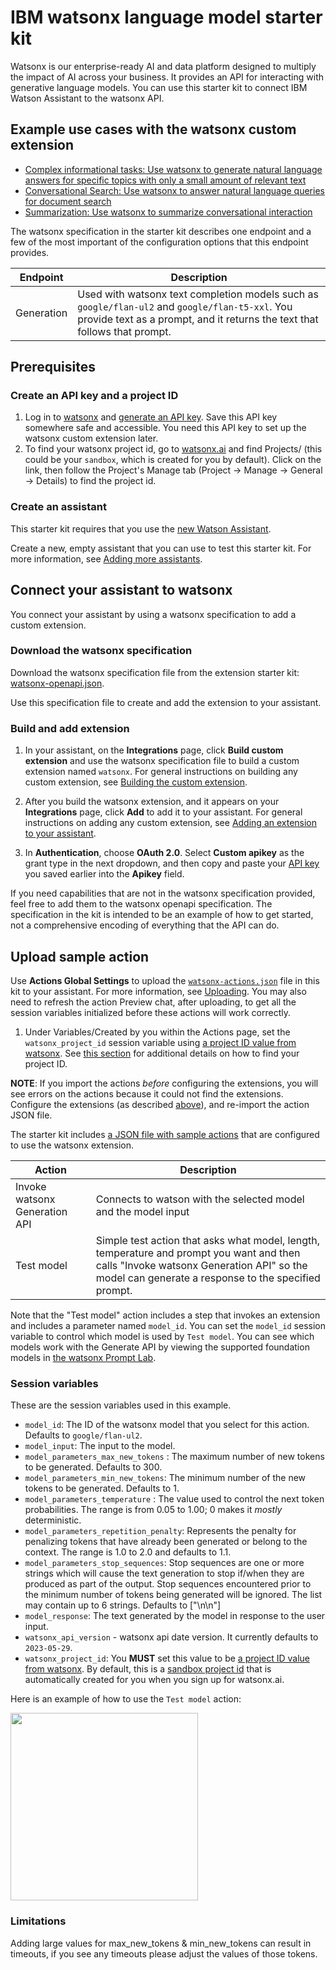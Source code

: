 # IBM watsonx language model starter kit

Watsonx is our enterprise-ready AI and data platform designed to multiply the impact of AI across your business. It provides an API for interacting with generative language models. You can use this starter kit to connect IBM Watson Assistant to the watsonx API.

## Example use cases with the watsonx custom extension

- [Complex informational tasks: Use watsonx to generate natural language answers for specific topics with only a small amount of relevant text](../language-model-complex-informational-tasks/README.md)
- [Conversational Search: Use watsonx to answer natural language queries for document search](../language-model-conversational-search/README.md)
- [Summarization: Use watsonx to summarize conversational interaction](../language-model-summarization/README.md)

The watsonx specification in the starter kit describes one endpoint and a few of the most important of the configuration options that this endpoint provides.

| Endpoint   | Description                                                                                                                                                                  |
| ---------- | ---------------------------------------------------------------------------------------------------------------------------------------------------------------------------- |
| Generation | Used with watsonx text completion models such as `google/flan-ul2` and `google/flan-t5-xxl`. You provide text as a prompt, and it returns the text that follows that prompt. |

## Prerequisites

### Create an API key and a project ID

1. Log in to [watsonx](https://dataplatform.cloud.ibm.com/wx/home?context=wx&apps=cos&nocache=true&onboarding=true&quick_start_target=watsonx) and [generate an API key](https://dataplatform.cloud.ibm.com/docs/content/wsj/analyze-data/ml-authentication.html?context=cpdaas). Save this API key somewhere safe and accessible. You need this API key to set up the watsonx custom extension later.
1. To find your watsonx project id, go to [watsonx.ai](https://dataplatform.test.cloud.ibm.com/wx) and find Projects/<project-name> (this could be your `sandbox`, which is created for you by default). Click on the <project-name> link, then follow the Project's Manage tab (Project -> Manage -> General -> Details) to find the project id.

### Create an assistant

This starter kit requires that you use the [new Watson Assistant](https://cloud.ibm.com/docs/watson-assistant?topic=watson-assistant-welcome-new-assistant).

Create a new, empty assistant that you can use to test this starter kit. For more information, see [Adding more assistants](https://cloud.ibm.com/docs/watson-assistant?topic=watson-assistant-assistant-add).

## Connect your assistant to watsonx

You connect your assistant by using a watsonx specification to add a custom extension.

### Download the watsonx specification

Download the watsonx specification file from the extension starter kit: [watsonx-openapi.json](./watsonx-openapi.json).

Use this specification file to create and add the extension to your assistant.

### Build and add extension

1.  In your assistant, on the **Integrations** page, click **Build custom extension** and use the watsonx specification file to build a custom extension named `watsonx`. For general instructions on building any custom extension, see [Building the custom extension](https://cloud.ibm.com/docs/watson-assistant?topic=watson-assistant-build-custom-extension#building-the-custom-extension).

1.  After you build the watsonx extension, and it appears on your **Integrations** page, click **Add** to add it to your assistant. For general instructions on adding any custom extension, see [Adding an extension to your assistant](https://cloud.ibm.com/docs/watson-assistant?topic=watson-assistant-add-custom-extension).

1.  In **Authentication**, choose **OAuth 2.0**. Select **Custom apikey** as the grant type in the next dropdown, and then copy and paste your [API key](#create-an-api-key-and-a-project-id) you saved earlier into the **Apikey** field.

If you need capabilities that are not in the watsonx specification provided, feel free to add them to the watsonx openapi specification. The specification in the kit is intended to be an example of how to get started, not a comprehensive encoding of everything that the API can do.

## Upload sample action

Use **Actions Global Settings** to upload the [`watsonx-actions.json`](./watsonx-actions.json) file in this kit to your assistant. For more information, see [Uploading](https://cloud.ibm.com/docs/watson-assistant?topic=watson-assistant-admin-backup-restore#backup-restore-import). You may also need to refresh the action Preview chat, after uploading, to get all the session variables initialized before these actions will work correctly.

1. Under Variables/Created by you within the Actions page, set the `watsonx_project_id` session variable using [a project ID value from watsonx](https://dataplatform.cloud.ibm.com/docs/content/wsj/manage-data/manage-projects.html?context=wx&audience=wdp). See [this section](#create-an-api-key-and-a-project-id) for additional details on how to find your project ID.

**NOTE**: If you import the actions _before_ configuring the extensions, you will see errors on the actions because it could not find the extensions. Configure the extensions (as described [above](#prerequisites)), and re-import the action JSON file.

The starter kit includes [a JSON file with sample actions](./watsonx-actions.json) that are configured to use the watsonx extension.

| Action                        | Description                                                                                                                                                                                   |
| ----------------------------- | --------------------------------------------------------------------------------------------------------------------------------------------------------------------------------------------- |
| Invoke watsonx Generation API | Connects to watson with the selected model and the model input                                                                                                                                |
| Test model                    | Simple test action that asks what model, length, temperature and prompt you want and then calls "Invoke watsonx Generation API" so the model can generate a response to the specified prompt. |

Note that the "Test model" action includes a step that invokes an extension and includes a parameter named `model_id`. You can set the `model_id` session variable to control which model is used by `Test model`. You can see which models work with the Generate API by viewing the supported foundation models in [the watsonx Prompt Lab](https://dataplatform.cloud.ibm.com/docs/content/wsj/analyze-data/fm-prompt-lab.html?context=wx).

### Session variables

These are the session variables used in this example.

- `model_id`: The ID of the watsonx model that you select for this action. Defaults to `google/flan-ul2`.
- `model_input`: The input to the model.
- `model_parameters_max_new_tokens` : The maximum number of new tokens to be generated. Defaults to 300.
- `model_parameters_min_new_tokens`: The minimum number of the new tokens to be generated. Defaults to 1.
- `model_parameters_temperature` : The value used to control the next token probabilities. The range is from 0.05 to 1.00; 0 makes it _mostly_ deterministic.
- `model_parameters_repetition_penalty`: Represents the penalty for penalizing tokens that have already been generated or belong to the context. The range is 1.0 to 2.0 and defaults to 1.1.
- `model_parameters_stop_sequences`: Stop sequences are one or more strings which will cause the text generation to stop if/when they are produced as part of the output. Stop sequences encountered prior to the minimum number of tokens being generated will be ignored. The list may contain up to 6 strings. Defaults to ["\n\n"]
- `model_response`: The text generated by the model in response to the user input.
- `watsonx_api_version` - watsonx api date version. It currently defaults to `2023-05-29`.
- `watsonx_project_id`: You **MUST** set this value to be [a project ID value from watsonx](https://dataplatform.cloud.ibm.com/docs/content/wsj/manage-data/manage-projects.html). By default, this is a [sandbox project id](https://dataplatform.cloud.ibm.com/docs/content/wsj/manage-data/sandbox.html) that is automatically created for you when you sign up for watsonx.ai.

Here is an example of how to use the `Test model` action:

<img src="./assets/sample.png" width="300"/>

### Limitations

Adding large values for max_new_tokens & min_new_tokens can result in timeouts, if you see any timeouts please adjust the values of those tokens.
